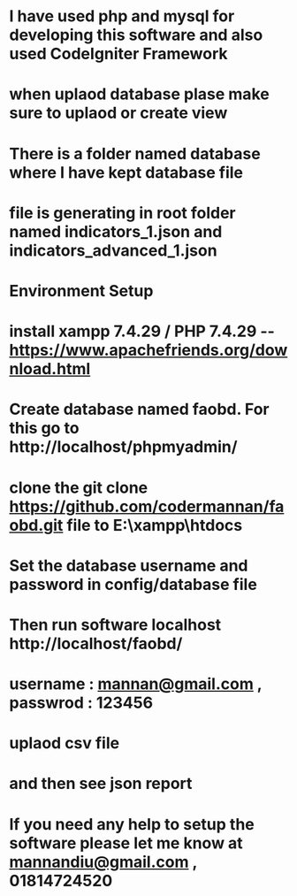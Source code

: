 

# I have used php and mysql for developing this software and also used CodeIgniter Framework
# when uplaod database plase make sure to uplaod or create view
# There is a folder named database where I have kept database file
# file is generating in root folder named indicators_1.json and indicators_advanced_1.json

# Environment Setup
# install xampp 7.4.29 / PHP 7.4.29 --https://www.apachefriends.org/download.html
# Create database named faobd. For this go to http://localhost/phpmyadmin/
# clone the git clone https://github.com/codermannan/faobd.git file to E:\xampp\htdocs
# Set the database username and password in config/database file
# Then run software localhost http://localhost/faobd/
# username : mannan@gmail.com , passwrod : 123456
# uplaod csv file
# and then see json report

# If you need any help to setup the software please let me know at mannandiu@gmail.com , 01814724520
